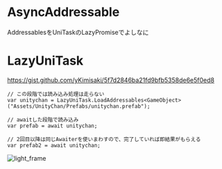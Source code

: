 # AsyncAddressable
AddressablesをUniTaskのLazyPromiseでよしなに

# LazyUniTask

https://gist.github.com/yKimisaki/5f7d2846ba21fd9bfb5358de6e5f0ed8

```
// この段階では読み込み処理は走らない
var unitychan = LazyUniTask.LoadAddressables<GameObject>("Assets/UnityChan/Prefabs/unitychan.prefab");

// awaitした段階で読み込み
var prefab = await unitychan;

// 2回目以降は同じAwaiterを使いまわすので、完了していれば即結果がもらえる
var prefab2 = await unitychan;
```

![light_frame](https://user-images.githubusercontent.com/1702680/43435071-526b7486-94b9-11e8-8f7c-0138a0d8f8e7.png)
